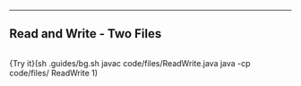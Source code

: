 ----------

## Read and Write - Two Files

```java

```

{Try it}(sh .guides/bg.sh javac code/files/ReadWrite.java java -cp code/files/ ReadWrite 1)